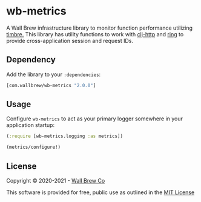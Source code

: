 # wb-metrics

A Wall Brew infrastructure library to monitor function performance utilizing [timbre.](https://github.com/ptaoussanis/timbre)
This library has utility functions to work with [clj-http](https://github.com/dakrone/clj-http) and [ring](https://github.com/ring-clojure/ring) to provide cross-application session and request IDs.

## Dependency

Add the library to your `:dependencies`:

```clojure
[com.wallbrew/wb-metrics "2.0.0"]
```

## Usage

Configure `wb-metrics` to act as your primary logger somewhere in your application startup:

```clojure
(:require [wb-metrics.logging :as metrics])

(metrics/configure!)
```

## License

Copyright © 2020-2021 - [Wall Brew Co](https://wallbrew.com/)

This software is provided for free, public use as outlined in the [MIT License](https://github.com/Wall-Brew-Co/wb-metrics/blob/master/LICENSE)
